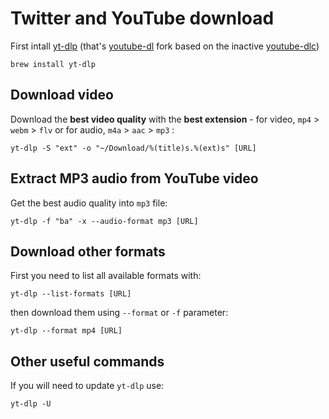 # Twitter and YouTube download

First intall [yt-dlp](https://github.com/yt-dlp/yt-dlp) (that's [youtube-dl](https://github.com/ytdl-org/youtube-dl) fork based on the inactive [youtube-dlc](https://github.com/blackjack4494/yt-dlc))

```shell
brew install yt-dlp
```

## Download video

Download the **best video quality** with the **best extension** - for video, `mp4` > `webm` > `flv` or for audio, `m4a` > `aac` > `mp3` :

```shell
yt-dlp -S "ext" -o "~/Download/%(title)s.%(ext)s" [URL]
```

## Extract MP3 audio from YouTube video

Get the best audio quality into `mp3` file:

```shell
yt-dlp -f "ba" -x --audio-format mp3 [URL]
```
 
## Download other formats

First you need to list all available formats with:

```shell
yt-dlp --list-formats [URL]
```

then download them using `--format` or `-f` parameter:

```shell
yt-dlp --format mp4 [URL]
```

## Other useful commands

If you will need to update `yt-dlp` use:

```shell
yt-dlp -U
```
